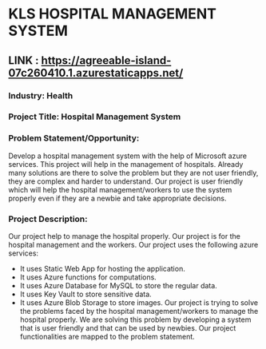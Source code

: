 # KLS HOSPITAL MANAGEMENT SYSTEM


## LINK : https://agreeable-island-07c260410.1.azurestaticapps.net/


### Industry: Health

### Project Title: Hospital Management System

### Problem Statement/Opportunity:
Develop a hospital management system with the help of Microsoft azure services.
This project will help in the management of hospitals. 
Already many solutions are there to solve the problem but they are not 
user friendly, they are complex and harder to understand.
Our project is user friendly  which will help the hospital management/workers
to use the system properly even if they are a newbie and take appropriate decisions.


### Project Description:
Our project help to manage the hospital properly.
Our project is for the hospital management and the workers.
Our project uses the following azure services:
 - It uses Static Web App for hosting the application.
 - It uses Azure functions for computations.
 - It uses Azure Database for MySQL to store the regular data.
 - It uses Key Vault to store sensitive data.
 - It uses Azure Blob Storage to store images.
Our project is trying to solve the problems faced by the hospital
management/workers to manage the hospital properly.
We are solving this problem by developing a system that is user friendly
and that can be used by newbies.
Our project functionalities are mapped to the problem statement.

